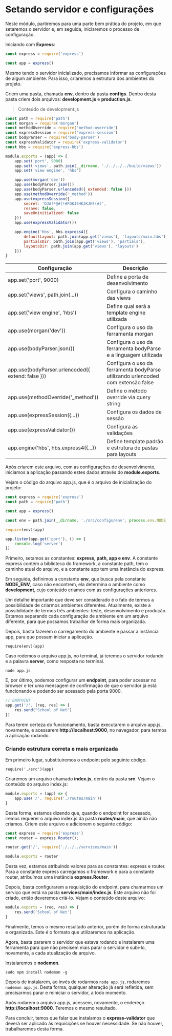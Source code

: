 # Setando servidor e configurações

Neste módulo, partiremos para uma parte bem prática do projeto, em que setaremos o servidor e, em seguida, iniciaremos o processo de configuração.

Iniciando com **Express**:

```js
const express = require('express')

const app = express()
```

Mesmo tendo o servidor inicializado, precisamos informar as configurações de algum ambiente. Para isso, criaremos a estrutura dos ambientes do projeto.

Criem uma pasta, chamada **env**, dentro da pasta **configs**. Dentro desta pasta criem dois arquivos: **development.js** e **production.js**.

> Conteúdo de development.js

```js
const path = require('path')
const morgan = require('morgan')
const methodOverride = require('method-override')
const expressSession = require('express-session')
const bodyParser = require('body-parser')
const expressValidator = require('express-validator')
const hbs = require('express-hbs')

module.exports = (app) => {
    app.set('port', 9000)
    app.set('views', path.join(__dirname, './../../../build/views'))
    app.set('view engine', 'hbs')

    app.use(morgan('dev'))
    app.use(bodyParser.json())
    app.use(bodyParser.urlencoded({ extended: false }))
    app.use(methodOverride('_method'))
    app.use(expressSession({
        secret: 'DJA!*@#(!#FDKJSHKJKJH!(#(',
        resave: false,
        saveUninitialized: false
    }))
    app.use(expressValidator())

    app.engine('hbs', hbs.express4({
        defaultLayout: path.join(app.get('views'), 'layouts/main.hbs'),
        partialsDir: path.join(app.get('views'), 'partials'),
        layoutsDir: path.join(app.get('views'), 'layouts')
    }))
}
```

Configuração | Descrição
------------------ | -------------
app.set('port', 9000)                                                      | Define a porta de desenvolvimento
app.set('views', path.join(...))                                        | Configura o caminho das views
app.set('view engine', 'hbs')                                          | Define qual será a template engine utilizada
app.use(morgan('dev'))                                                 | Configura o uso da ferramenta morgan
app.use(bodyParser.json())                                          | Configura o uso da ferramenta bodyParse e a linguagem utilizada
app.use(bodyParser.urlencoded({ extend: false }))      | Configura o uso da ferramenta bodyParse utilizando urlencoded com extensão false
app.use(methodOverride('_method'))                           | Define o método override via query string
app.use(expressSession({...})                                      | Configura os dados de sessão
app.use(expressValidator())                                         | Configura as validações
app.engine('hbs', hbs.express4({...})                            | Define template padrão e estrutura de pastas para layouts


Após criarem este arquivo, com as configurações de desenvolvimento, iniciamos a aplicação passando estes dados através do **module.exports**.

Vejam o código do arquivo app.js, que é o arquivo de inicialização do projeto:

```js
const express = require('express')
const path = require('path')

const app = express()

const env = path.join(__dirname, './src/configs/env', process.env.NODE_ENV || 'development')

require(env)(app)

app.listen(app.get('port'), () => {
    console.log('server')
})
```

Primeiro, setamos as constantes: **express, path, app e env**. A constante express contém a biblioteca do framework, a constante path, tem o caminho atual do arquivo, e a constante app tem uma instância do express.

Em seguida, definimos a constante **env**, que busca pela constante **NODE_ENV**, caso não encontrem, ela determina o ambiente como **development**, cujo conteúdo criamos com as configurações anteriores.

Um detalhe importante que deve ser considerado é o fato de termos a possibilidade de criarmos ambientes diferentes. Atualmente, existe a possibilidade de termos três ambientes: teste, desenvolvimento e produção. Estamos separando cada configuração de ambiente em um arquivo diferente, para que possamos trabalhar de forma mais organizada.

Depois, basta fazerem o carregamento do ambiente e passar a instância app, para que possam iniciar a aplicação.

`require(env)(app)`

Caso rodemos o arquivo app.js, no terminal, já teremos o servidor rodando e a palavra **server**, como resposta no terminal.

`node app.js`

E, por último, podemos configurar um **endpoint**, para poder acessar no browser e ter uma mensagem de confirmação de que o servidor já está funcionando e podendo ser acessado pela porta 9000.

```js
// ENDPOINT
app.get('/', (req, res) => {
    res.send("School of Net")
})
```

Para terem certeza do funcionamento, basta executarem o arquivo app.js, novamente, e acessarem **http://localhost:9000**, no navegador, para termos a aplicação rodando.

### Criando estrutura correta e mais organizada

Em primeiro lugar, substituiremos o endpoint pelo seguinte código.

`require('./src')(app)`

Criaremos um arquivo chamado **index.js**, dentro da pasta **src**. Vejam o conteúdo do arquivo index.js:

```js
module.exports = (app) => {
    app.use('/', require('./routes/main'))
}
```

Desta forma, estamos dizendo que, quando o endpoint for acessado, iremos requerer o arquivo index.js da pasta **routes/main**, que ainda não criamos. Criem este arquivo e adicionem o seguinte código:

```js
const express = require('express')
const router = express.Router();

router.get('/', require('./../../services/main'))

module.exports = router
```

Desta vez, estamos atribuindo valores para as constantes: express e router. Para a constante express carregamos o framework e para a constante router, atribuímos uma instância **express.Router**.

Depois, basta configurarem a requisição do endpoint, para chamarmos um serviço que está na pasta **services/main/index.js**. Este arquivo não foi criado, então deveremos criá-lo. Vejam o conteúdo deste arquivo:

```js
module.exports = (req, res) => {
    res.send('School of Net')
}
```

Finalmente, temos o mesmo resultado anterior, porém de forma estruturada e organizada. Este é o formato que utilizaremos na aplicação.

Agora, basta pararem o servidor que estava rodando e instalarem uma ferramenta para que não precisem mais parar o servidor e subi-lo, novamente, a cada atualização de arquivo.

Instalaremos o **nodemon**.

`sudo npm install nodemon -g`

Depois de instalarem, ao invés de rodarmos `node app.js`, rodaremos `nodemon app.js`. Desta forma, qualquer alteração já será refletida, sem precisarmos parar e reiniciar o servidor, a todo momento.

Após rodarem o arquivo app.js, acessem, novamente, o endereço **http://localhost:9000**. Teremos o mesmo resultado.

Para concluir, temos que falar que instalamos o **express-validator** que deverá ser aplicado às requisições se houver necessidade. Se não houver, trabalharemos desta forma.